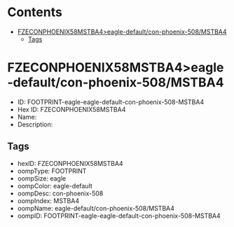 



Contents
========

* [FZECONPHOENIX58MSTBA4>eagle-default/con-phoenix-508/MSTBA4](#fzeconphoenix58mstba4eagle-defaultcon-phoenix-508mstba4)
	* [Tags](#tags)

# FZECONPHOENIX58MSTBA4>eagle-default/con-phoenix-508/MSTBA4

- ID: FOOTPRINT-eagle-eagle-default-con-phoenix-508-MSTBA4
- Hex ID: FZECONPHOENIX58MSTBA4
- Name: 
- Description: 

## Tags

- hexID: FZECONPHOENIX58MSTBA4
- oompType: FOOTPRINT
- oompSize: eagle
- oompColor: eagle-default
- oompDesc: con-phoenix-508
- oompIndex: MSTBA4
- oompName: eagle-default/con-phoenix-508/MSTBA4
- oompID: FOOTPRINT-eagle-eagle-default-con-phoenix-508-MSTBA4

